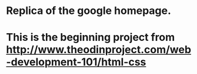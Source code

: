 # Replica of the google homepage. 
# This is the beginning project from http://www.theodinproject.com/web-development-101/html-css